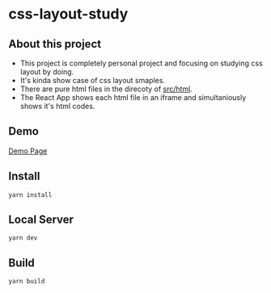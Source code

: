 # css-layout-study

## About this project
- This project is completely personal project and focusing on studying css layout by doing.
- It's kinda show case of css layout smaples.
- There are pure html files in the direcoty of [src/html](https://github.com/kageomi/css-layout-study/tree/master/src/html).
- The React App shows each html file in an iframe and simultaniously shows it's html codes.

## Demo
[Demo Page](https://kageomi.github.io/css-layout-study/)

## Install
`yarn install`

## Local Server
`yarn dev`

## Build
`yarn build`
